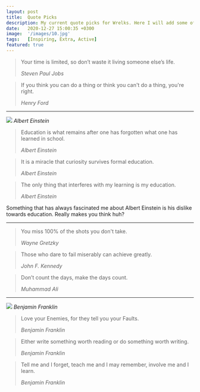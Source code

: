```yaml
---
layout: post
title:  Quote Picks
description: My current quote picks for Wrelks. Here I will add some of my favorite quotes of all time.
date:   2020-12-27 15:00:35 +0300
image:  '/images/10.jpg'
tags:   [Inspiring, Extra, Active]
featured: true
---
```


> Your time is limited, so don’t waste it living someone else’s life.
>
> <cite>Steven Paul Jobs</cite>

> If you think you can do a thing or think you can't do a thing, you're right.
>
> <cite>Henry Ford</cite>

<hr>

![]({{site.baseurl}}/images/albert_einstein.jpg)
*Albert Einstein*

> Education is what remains after one has forgotten what one has learned in school.
>
> <cite>Albert Einstein</cite>

> It is a miracle that curiosity survives formal education.
>
> <cite>Albert Einstein</cite>

> The only thing that interferes with my learning is my education.
>
> <cite>Albert Einstein</cite>

Something that has always fascinated me about Albert Einstein is his dislike towards education. Really makes you think huh?

<hr>

> You miss 100% of the shots you don't take.
>
> <cite>Wayne Gretzky</cite>

> Those who dare to fail miserably can achieve greatly.
>
> <cite>John F. Kennedy</cite>

> Don’t count the days, make the days count.
>
> <cite>Muhammad Ali</cite>

<hr>

![]({{site.baseurl}}/images/benjamin_franklin.jpg)
*Benjamin Franklin*

> Love your Enemies, for they tell you your Faults.
>
> <cite>Benjamin Franklin</cite>

> Either write something worth reading or do something worth writing.
>
> <cite>Benjamin Franklin</cite>

> Tell me and I forget, teach me and I may remember, involve me and I learn.
>
> <cite>Benjamin Franklin</cite>


